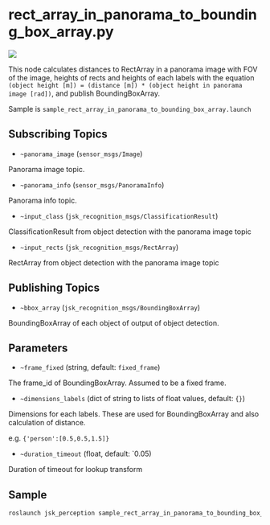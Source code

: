 # rect_array_in_panorama_to_bounding_box_array.py
![](images/rect_array_in_panorama_to_bounding_box_array.gif)

This node calculates distances to RectArray in a panorama image with FOV of the image, heights of rects and heights of each labels with the equation `(object height [m]) = (distance [m]) * (object height in panorama image [rad])`, and publish BoundingBoxArray.

Sample is `sample_rect_array_in_panorama_to_bounding_box_array.launch`

## Subscribing Topics

* `~panorama_image` (`sensor_msgs/Image`)

Panorama image topic.

* `~panorama_info` (`sensor_msgs/PanoramaInfo`)

Panorama info topic.

* `~input_class` (`jsk_recognition_msgs/ClassificationResult`)

ClassificationResult from object detection with the panorama image topic

* `~input_rects` (`jsk_recognition_msgs/RectArray`)

RectArray from object detection with the panorama image topic

## Publishing Topics

* `~bbox_array` (`jsk_recognition_msgs/BoundingBoxArray`)

BoundingBoxArray of each object of output of object detection.

## Parameters

* `~frame_fixed` (string, default: `fixed_frame`)

The frame_id of BoundingBoxArray. Assumed to be a fixed frame.

* `~dimensions_labels` (dict of string to lists of float values, default: `{}`)

Dimensions for each labels. These are used for BoundingBoxArray and also calculation of distance.

e.g. `{'person':[0.5,0.5,1.5]}`

* `~duration_timeout` (float, default: `0.05)

Duration of timeout for lookup transform

## Sample

```bash
roslaunch jsk_perception sample_rect_array_in_panorama_to_bounding_box_array.launch
```
